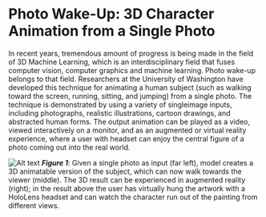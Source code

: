 # Photo Wake-Up: 3D Character Animation from a Single Photo

In recent years, tremendous amount of progress is being made in the field of 3D Machine Learning, which is an interdisciplinary field that fuses computer vision, computer graphics and machine learning. Photo wake-up belongs to that field. Researchers at the University of Washington have developed this technique for animating a human subject (such as walking toward the screen, running, sitting, and jumping) from a single photo. The technique is demonstrated by using a variety of singleimage inputs, including photographs, realistic illustrations, cartoon drawings, and abstracted human forms. The output animation can be played as a video, viewed interactively on a monitor, and as an augmented or virtual reality experience, where a user with headset can enjoy the central figure of a photo coming out into the real world.

![Alt text](https://github.com/lev1khachatryan/Photo_Wake-Up/blob/master/doc/_assets/main_result.png)
***Figure 1***: Given a single photo as input (far left), model creates a 3D animatable version of the subject, which can now walk towards the viewer (middle). The 3D result can be experienced in augmented reality (right); in the result above the user has virtually hung the artwork with a HoloLens headset and can watch the character run out of the painting from different views.

